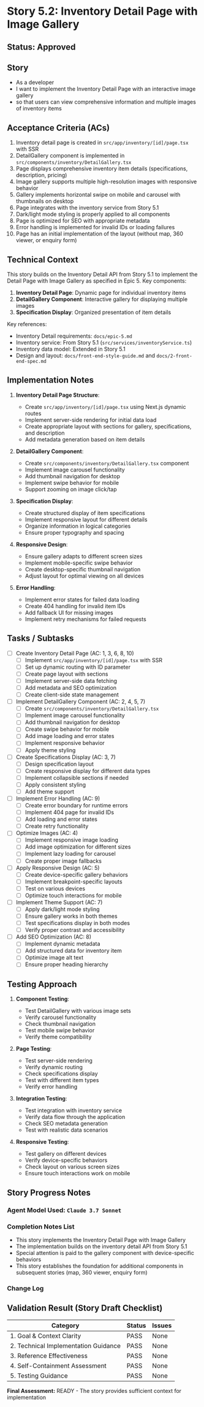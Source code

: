 # Story 5.2: Inventory Detail Page with Image Gallery

## Status: Approved

## Story

- As a developer
- I want to implement the Inventory Detail Page with an interactive image gallery
- so that users can view comprehensive information and multiple images of inventory items

## Acceptance Criteria (ACs)

1. Inventory detail page is created in `src/app/inventory/[id]/page.tsx` with SSR
2. DetailGallery component is implemented in `src/components/inventory/DetailGallery.tsx`
3. Page displays comprehensive inventory item details (specifications, description, pricing)
4. Image gallery supports multiple high-resolution images with responsive behavior
5. Gallery implements horizontal swipe on mobile and carousel with thumbnails on desktop
6. Page integrates with the inventory service from Story 5.1
7. Dark/light mode styling is properly applied to all components
8. Page is optimized for SEO with appropriate metadata
9. Error handling is implemented for invalid IDs or loading failures
10. Page has an initial implementation of the layout (without map, 360 viewer, or enquiry form)

## Technical Context

This story builds on the Inventory Detail API from Story 5.1 to implement the Detail Page with Image Gallery as specified in Epic 5. Key components:

1. **Inventory Detail Page**: Dynamic page for individual inventory items
2. **DetailGallery Component**: Interactive gallery for displaying multiple images
3. **Specification Display**: Organized presentation of item details

Key references:
- Inventory Detail requirements: `docs/epic-5.md`
- Inventory service: From Story 5.1 (`src/services/inventoryService.ts`)
- Inventory data model: Extended in Story 5.1
- Design and layout: `docs/front-end-style-guide.md` and `docs/2-front-end-spec.md`

## Implementation Notes

1. **Inventory Detail Page Structure**:
   - Create `src/app/inventory/[id]/page.tsx` using Next.js dynamic routes
   - Implement server-side rendering for initial data load
   - Create appropriate layout with sections for gallery, specifications, and description
   - Add metadata generation based on item details

2. **DetailGallery Component**:
   - Create `src/components/inventory/DetailGallery.tsx` component
   - Implement image carousel functionality
   - Add thumbnail navigation for desktop
   - Implement swipe behavior for mobile
   - Support zooming on image click/tap

3. **Specification Display**:
   - Create structured display of item specifications
   - Implement responsive layout for different details
   - Organize information in logical categories
   - Ensure proper typography and spacing

4. **Responsive Design**:
   - Ensure gallery adapts to different screen sizes
   - Implement mobile-specific swipe behavior
   - Create desktop-specific thumbnail navigation
   - Adjust layout for optimal viewing on all devices

5. **Error Handling**:
   - Implement error states for failed data loading
   - Create 404 handling for invalid item IDs
   - Add fallback UI for missing images
   - Implement retry mechanisms for failed requests

## Tasks / Subtasks

- [ ] Create Inventory Detail Page (AC: 1, 3, 6, 8, 10)
  - [ ] Implement `src/app/inventory/[id]/page.tsx` with SSR
  - [ ] Set up dynamic routing with ID parameter
  - [ ] Create page layout with sections
  - [ ] Implement server-side data fetching
  - [ ] Add metadata and SEO optimization
  - [ ] Create client-side state management

- [ ] Implement DetailGallery Component (AC: 2, 4, 5, 7)
  - [ ] Create `src/components/inventory/DetailGallery.tsx`
  - [ ] Implement image carousel functionality
  - [ ] Add thumbnail navigation for desktop
  - [ ] Create swipe behavior for mobile
  - [ ] Add image loading and error states
  - [ ] Implement responsive behavior
  - [ ] Apply theme styling

- [ ] Create Specifications Display (AC: 3, 7)
  - [ ] Design specification layout
  - [ ] Create responsive display for different data types
  - [ ] Implement collapsible sections if needed
  - [ ] Apply consistent styling
  - [ ] Add theme support

- [ ] Implement Error Handling (AC: 9)
  - [ ] Create error boundary for runtime errors
  - [ ] Implement 404 page for invalid IDs
  - [ ] Add loading and error states
  - [ ] Create retry functionality

- [ ] Optimize Images (AC: 4)
  - [ ] Implement responsive image loading
  - [ ] Add image optimization for different sizes
  - [ ] Implement lazy loading for carousel
  - [ ] Create proper image fallbacks

- [ ] Apply Responsive Design (AC: 5)
  - [ ] Create device-specific gallery behaviors
  - [ ] Implement breakpoint-specific layouts
  - [ ] Test on various devices
  - [ ] Optimize touch interactions for mobile

- [ ] Implement Theme Support (AC: 7)
  - [ ] Apply dark/light mode styling
  - [ ] Ensure gallery works in both themes
  - [ ] Test specifications display in both modes
  - [ ] Verify proper contrast and accessibility

- [ ] Add SEO Optimization (AC: 8)
  - [ ] Implement dynamic metadata
  - [ ] Add structured data for inventory item
  - [ ] Optimize image alt text
  - [ ] Ensure proper heading hierarchy

## Testing Approach

1. **Component Testing**:
   - Test DetailGallery with various image sets
   - Verify carousel functionality
   - Check thumbnail navigation
   - Test mobile swipe behavior
   - Verify theme compatibility

2. **Page Testing**:
   - Test server-side rendering
   - Verify dynamic routing
   - Check specifications display
   - Test with different item types
   - Verify error handling

3. **Integration Testing**:
   - Test integration with inventory service
   - Verify data flow through the application
   - Check SEO metadata generation
   - Test with realistic data scenarios

4. **Responsive Testing**:
   - Test gallery on different devices
   - Verify device-specific behaviors
   - Check layout on various screen sizes
   - Ensure touch interactions work on mobile

## Story Progress Notes

### Agent Model Used: `Claude 3.7 Sonnet`

### Completion Notes List

- This story implements the Inventory Detail Page with Image Gallery
- The implementation builds on the inventory detail API from Story 5.1
- Special attention is paid to the gallery component with device-specific behaviors
- This story establishes the foundation for additional components in subsequent stories (map, 360 viewer, enquiry form)

### Change Log

## Validation Result (Story Draft Checklist)

| Category                             | Status | Issues |
| ------------------------------------ | ------ | ------ |
| 1. Goal & Context Clarity            | PASS   | None   |
| 2. Technical Implementation Guidance | PASS   | None   |
| 3. Reference Effectiveness           | PASS   | None   |
| 4. Self-Containment Assessment       | PASS   | None   |
| 5. Testing Guidance                  | PASS   | None   |

**Final Assessment:** READY - The story provides sufficient context for implementation 